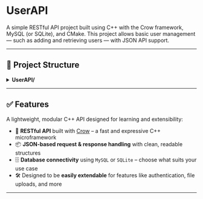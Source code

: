 # UserAPI

A simple RESTful API project built using C++ with the Crow framework, MySQL (or SQLite), and CMake. This project allows basic user management — such as adding and retrieving users — with JSON API support.

---

## 📁 Project Structure

<details>
  <summary><strong>UserAPI/</strong></summary>

  - **CMakeLists.txt** – Build config for your project  
  - **main.cpp** – Entry point, starts server and routes

  <details>
    <summary><strong>routes/</strong></summary>

  - `user_routes.cpp` – All user-related API routes  
  - `user_routes.hpp`
  </details>

  <details>
    <summary><strong>controllers/</strong></summary>

  - `user_controller.cpp` – Logic: Fetch/add users, call DB, return response  
  - `user_controller.hpp`
  </details>

  <details>
    <summary><strong>models/</strong></summary>

  - `user.hpp` – User struct (like POJO)
  </details>

  <details>
    <summary><strong>database/</strong></summary>

  - `DBManager.cpp` – DB connection and queries (MySQL/SQLite)  
  - `DBManager.hpp`
  </details>

  <details>
    <summary><strong>include/</strong></summary>

  - `crow_all.h`  
  - `json.hpp`
  </details>

  <details>
    <summary><strong>config/</strong></summary>

  - `config.hpp` – DB credentials and configs
  </details>

</details>




---

<h2>✅ Features</h2>

<p>A lightweight, modular C++ API designed for learning and extensibility:</p>

<ul>
  <li>🔗 <strong>RESTful API</strong> built with <a href="https://github.com/CrowCpp/crow" target="_blank">Crow</a> – a fast and expressive C++ microframework</li>
  <li>📦 <strong>JSON-based request &amp; response handling</strong> with clean, readable structures</li>
  <li>🗄️ <strong>Database connectivity</strong> using <code>MySQL</code> or <code>SQLite</code> – choose what suits your use case</li>
  <li>🛠️ Designed to be <strong>easily extendable</strong> for features like authentication, file uploads, and more</li>
</ul>

---


